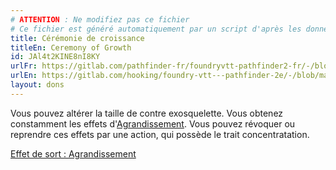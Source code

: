 ```yaml
---
# ATTENTION : Ne modifiez pas ce fichier
# Ce fichier est généré automatiquement par un script d'après les données du module Foundry VTT officiel et de sa traduction
title: Cérémonie de croissance
titleEn: Ceremony of Growth
id: JAl4t2KINE8nI8KY
urlFr: https://gitlab.com/pathfinder-fr/foundryvtt-pathfinder2-fr/-/blob/master/data/feats/JAl4t2KINE8nI8KY.htm
urlEn: https://gitlab.com/hooking/foundry-vtt---pathfinder-2e/-/blob/master/packs/data/feats.db/ceremony-of-growth.json
layout: dons
---
```

Vous pouvez altérer la taille de contre exosquelette. Vous obtenez constamment les effets d'[Agrandissement](../sorts/agrandissement.html). Vous pouvez révoquer ou reprendre ces effets par une action, qui possède le trait concentratation.

[Effet de sort : Agrandissement](../effet-sorts/effet-:-agrandissement.html)
